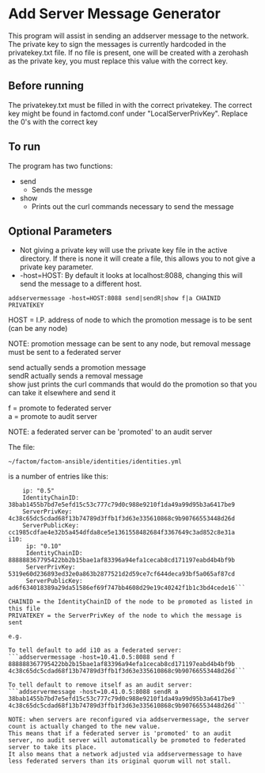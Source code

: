 Add Server Message Generator
======
This program will assist in sending an addserver message to the network. The private key to sign the messages is currently hardcoded in the privatekey.txt file. If no file is present, one will be created with a zerohash as the private key, you must replace this value with the correct key.
## Before running
The privatekey.txt must be filled in with the correct privatekey. The correct key might be found in factomd.conf under "LocalServerPrivKey". Replace the 0's with the correct key
## To run
The program has two functions:
* send
  * Sends the messge
* show
  * Prints out the curl commands necessary to send the message

## Optional Parameters
* Not giving a private key will use the private key file in the active directory. If there is none it will create a file, this allows you to not give a private key parameter.
* -host=HOST: By default it looks at localhost:8088, changing this will send the message to a different host.

```
addservermessage -host=HOST:8088 send|sendR|show f|a CHAINID PRIVATEKEY
```

HOST = I.P. address of node to which the promotion message is to be sent (can be any node)

NOTE: promotion message can be sent to any node, but removal message must be sent to a federated server

send actually sends a promotion message  
sendR actually sends a removal message  
show just prints the curl commands that would do the promotion so that you can take it elsewhere and send it

f = promote to federated server  
a = promote to audit server 

NOTE: a federated server can be 'promoted' to an audit server


The file:

```~/factom/factom-ansible/identities/identities.yml```

is a number of entries like this:

  ```default:  
      ip: "0.5"  
      IdentityChainID: 38bab1455b7bd7e5efd15c53c777c79d0c988e9210f1da49a99d95b3a6417be9
      ServerPrivKey: 4c38c65dc5cdad68f13b74789d3ffb1f3d63e335610868c9b90766553448d26d
      ServerPublicKey: cc1985cdfae4e32b5a454dfda8ce5e1361558482684f3367649c3ad852c8e31a
  i10:
       ip: "0.10"
       IdentityChainID: 888888367795422bb2b15bae1af83396a94efa1cecab8cd171197eabd4b4bf9b
       ServerPrivKey: 5319e60d236893ed32e0a863b2877521d2d59ce7cf644deca93bf5a065af87cd
       ServerPublicKey: ad6f634018389a29da51586ef69f747bb4608d29e19c40242f1b1c3bd4cede16```

CHAINID = the IdentityChainID of the node to be promoted as listed in this file  
PRIVATEKEY = the ServerPrivKey of the node to which the message is sent  

e.g.

To tell default to add i10 as a federated server:   
```addservermessage -host=10.41.0.5:8088 send f 888888367795422bb2b15bae1af83396a94efa1cecab8cd171197eabd4b4bf9b 4c38c65dc5cdad68f13b74789d3ffb1f3d63e335610868c9b90766553448d26d```

To tell default to remove itself as an audit server:   
```addservermessage -host=10.41.0.5:8088 sendR a 38bab1455b7bd7e5efd15c53c777c79d0c988e9210f1da49a99d95b3a6417be9 4c38c65dc5cdad68f13b74789d3ffb1f3d63e335610868c9b90766553448d26d```

NOTE: when servers are reconfigured via addservermessage, the server count is actually changed to the new value. 
This means that if a federated server is 'promoted' to an audit server, no audit server will automatically be promoted to federated server to take its place.
It also means that a network adjusted via addservermessage to have less federated servers than its original quorum will not stall.


